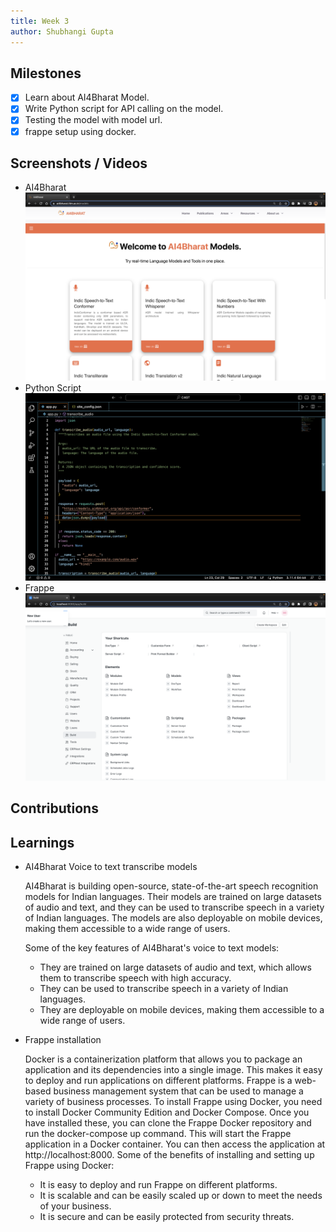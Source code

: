 ```yaml
---
title: Week 3
author: Shubhangi Gupta
---
```


## Milestones
- [x] Learn about AI4Bharat Model.
- [x] Write Python script for API calling on the model.
- [x] Testing the model with model url.
- [x] frappe setup using docker.

## Screenshots / Videos 

- AI4Bharat
  ![AI4Bharat Models](../assets/AI4Bharat.png)
- Python Script
  ![Python Script](../assets/Python_Script.png)
- Frappe
  ![Frappe Interface](../assets/Frappe_Interface.png)

## Contributions

## Learnings
- AI4Bharat Voice to text transcribe models
    
    AI4Bharat is building open-source, state-of-the-art speech recognition models for Indian languages. Their models are trained on large datasets of audio and text, and they can be used to transcribe speech in a variety of Indian languages. The models are also deployable on mobile devices, making them accessible to a wide range of users.

    Some of the key features of AI4Bharat's voice to text models:

    -   They are trained on large datasets of audio and text, which allows them to transcribe   speech with high accuracy.
    -   They can be used to transcribe speech in a variety of Indian languages.
    -   They are deployable on mobile devices, making them accessible to a wide range of users.

- Frappe installation
    
    Docker is a containerization platform that allows you to package an application and its dependencies into a single image. This makes it easy to deploy and run applications on different platforms.
    Frappe is a web-based business management system that can be used to manage a variety of business processes.
    To install Frappe using Docker, you need to install Docker Community Edition and Docker Compose. Once you have installed these, you can clone the Frappe Docker repository and run the docker-compose up command.
    This will start the Frappe application in a Docker container. You can then access the application at http://localhost:8000.
    Some of the benefits of installing and setting up Frappe using Docker:

    -    It is easy to deploy and run Frappe on different platforms.
    -    It is scalable and can be easily scaled up or down to meet the needs of your business.
    -    It is secure and can be easily protected from security threats.